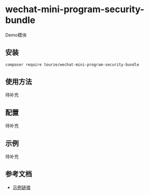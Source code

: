 # wechat-mini-program-security-bundle

Demo模块

## 安装

```bash
composer require tourze/wechat-mini-program-security-bundle
```

## 使用方法

待补充

## 配置

待补充

## 示例

待补充

## 参考文档

- [示例链接](https://example.com)

